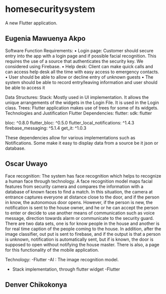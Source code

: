 # homesecuritysystem

A new Flutter application.

## Eugenia Mawuenya Akpo
Software Function Requirements:
•	Login page: Customer should secure entry into the app with a login page and if possible facial recognition. This requires the use of a source that authenticates the security key. We considered using Firebase.
•	Help desk: Client can make quick calls and can access help desk all the time with easy access to emergency contacts. 
•	User should be able to allow or decline entry of unknown guests
•	The system should be able to record entry/leaving information and user should be able to access it

Data Structures: 
Stack: Mostly used in UI implementation. It allows the unique arrangements of the widgets in the Login File. It is used in the Login class.
Trees: Flutter application makes use of trees for some of its widgets. 
Technologies and Justification
Flutter Dependencies:
 flutter:
    sdk: flutter
    
  bloc: ^0.8.0
  flutter_bloc: ^0.5.0
  flutter_local_notifications: ^1.4.3
  firebase_messaging: ^5.1.4
  get_it: ^1.0.3

These dependencies allow for various implementations such as Notifications. Some make it easy to display data from a source be it json or database. 
## Oscar Uwayo
Face recognition: 
The system has face recognition which helps to recognize a human face through technology. A face recognition model maps facial features from security camera and compares the information with a database of known faces to find a match. In this situation, the camera at entrance captures everyone at distance close to the door, and if the person in know, the autonomous door opens. However, if the person is new, the notification is sent to the house owner, and he or he can accept the person to enter or decide to use another means of communication such as voice message, direction towards alarm or communicate to the security guard.  
There are two data sets, one is for know people in the house and another is for real time caption of the people coming to the house.
In addition, after the image classifier, out put is sent to firebase, and if the output is that a person is unknown, notification is automatically sent, but if is known, the door is supposed to open without notifying the house master. 
There is also, a page for this functionality of the mobile application. 

Technology:
-Flutter
-AI : The image recognition model. 
- Stack implementation, through flutter widget 
-Flutter 




## Denver Chikokonya


